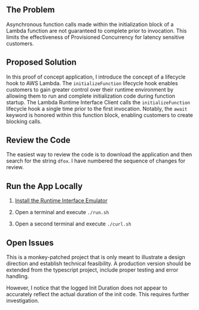 ## The Problem
Asynchronous function calls made within the initialization block of a Lambda function are not guaranteed to complete prior to invocation. This limits the effectiveness of Provisioned Concurrency for latency sensitive customers. 

## Proposed Solution
In this proof of concept application, I introduce the concept of a lifecycle hook to AWS Lambda. The `initializeFunction` lifecycle hook enables customers to gain greater control over their runtime environment by allowing them to run and complete initialization code during function startup. The Lambda Runtime Interface Client calls the `initializeFunction` lifecycle hook a single time prior to the first invocation. Notably, the `await` keyword is honored within this function block, enabling customers to create blocking calls.

## Review the Code
The easiest way to review the code is to download the application and then search for the string `dfox`. I have numbered the sequence of changes for review.

## Run the App Locally

1. [Install the Runtime Interface Emulator](https://github.com/aws/aws-lambda-runtime-interface-emulator)

2. Open a terminal and execute `./run.sh`

3. Open a second terminal and execute `./curl.sh`

## Open Issues
This is a monkey-patched project that is only meant to illustrate a design direction and establish technical feasibility. A production version should be extended from the typescript project, include proper testing and error handling.  

However, I notice that the logged Init Duration does not appear to accurately reflect the actual duration of the init code. This requires further investigation.


